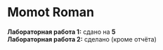 # Momot Roman
<strong>Лабораторная работа 1:</strong> сдано на <strong>5</strong><br>
<strong>Лабораторная работа 2:</strong> сделано (кроме отчёта)
